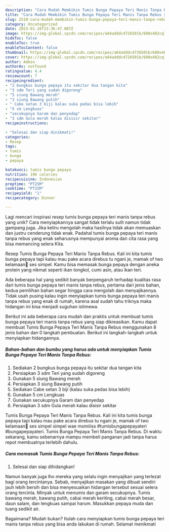 ```yaml
---
description: "Cara Mudah Membikin Tumis Bunga Pepaya Teri Manis Tanpa Rebus yang Lezat"
title: "Cara Mudah Membikin Tumis Bunga Pepaya Teri Manis Tanpa Rebus yang Lezat"
slug: 2510-cara-mudah-membikin-tumis-bunga-pepaya-teri-manis-tanpa-rebus-yang-lezat
category: Uncategorized
date: 2023-01-16T23:36:47.807Z
image: https://img-global.cpcdn.com/recipes/a64adddc4726501b/680x482cq70/tumis-bunga-pepaya-teri-manis-tanpa-rebus-foto-resep-utama.jpg
hideToc: false
enableToc: true
enableTocContent: false
thumbnail: https://img-global.cpcdn.com/recipes/a64adddc4726501b/680x482cq70/tumis-bunga-pepaya-teri-manis-tanpa-rebus-foto-resep-utama.jpg
cover: https://img-global.cpcdn.com/recipes/a64adddc4726501b/680x482cq70/tumis-bunga-pepaya-teri-manis-tanpa-rebus-foto-resep-utama.jpg
author: Admin
authorAv: notfound
ratingvalue: 4.4
reviewcount: 7
recipeingredient:
- "2 bungkus bunga pepaya itu sekitar dua tangan kita"
- "3 sdm Teri yang sudah digoreng"
- "5 siung Bawang merah"
- "3 siung Bawang putih"
- " Cabe setan 3 biji kalau suka pedas bisa lebih"
- "5 cm Lengkuas"
- "secukupnya Garam dan penyedap"
- "3 sdm Gula merah kalau disisir sekitar"
recipeinstructions:

- "Selesai dan siap dinikmati!"
categories:
- Resep
tags:
- tumis
- bunga
- pepaya

katakunci: tumis bunga pepaya 
nutrition: 196 calories
recipecuisine: Indonesian
preptime: "PT25M"
cooktime: "PT32M"
recipeyield: "1"
recipecategory: Dinner

---
```





Lagi mencari inspirasi resep tumis bunga pepaya teri manis tanpa rebus yang unik? Cara menyiapkannya sangat tidak terlalu sulit namun tidak gampang juga. Jika keliru mengolah maka hasilnya tidak akan memuaskan dan justru cenderung tidak enak. Padahal tumis bunga pepaya teri manis tanpa rebus yang enak seharusnya mempunyai aroma dan cita rasa yang bisa memancing selera Kita.





Resep Tumis Bunga Pepaya Teri Manis Tanpa Rebus. Kali ini kita tumis bunga pepaya tapi kalau mau pake acara direbus tu ngani je, mamak of two kelamaan🤣 ses simpel. Kamu bisa memasak bunga pepaya dengan aneka protein yang nikmat seperti ikan tongkol, cumi asin, atau ikan teri.

Ada beberapa hal yang sedikit banyak berpengaruh terhadap kualitas rasa dari tumis bunga pepaya teri manis tanpa rebus, pertama dari jenis bahan, kedua pemilihan bahan segar hingga cara mengolah dan menyajikannya. Tidak usah pusing kalau ingin menyiapkan tumis bunga pepaya teri manis tanpa rebus yang enak di rumah, karena asal sudah tahu triknya maka hidangan ini bisa menjadi suguhan istimewa.






Berikut ini ada beberapa cara mudah dan praktis untuk membuat tumis bunga pepaya teri manis tanpa rebus yang siap dikreasikan. Kamu dapat membuat Tumis Bunga Pepaya Teri Manis Tanpa Rebus menggunakan 8 jenis bahan dan 0 langkah pembuatan. Berikut ini langkah-langkah untuk menyiapkan hidangannya.

<!--inarticleads1-->

##### Bahan-bahan dan bumbu yang harus ada untuk menyiapkan Tumis Bunga Pepaya Teri Manis Tanpa Rebus:

1. Sediakan 2 bungkus bunga pepaya itu sekitar dua tangan kita
1. Persiapkan 3 sdm Teri yang sudah digoreng
1. Gunakan 5 siung Bawang merah
1. Persiapkan 3 siung Bawang putih
1. Sediakan  Cabe setan 3 biji (kalau suka pedas bisa lebih)
1. Gunakan 5 cm Lengkuas
1. Gunakan secukupnya Garam dan penyedap
1. Persiapkan 3 sdm Gula merah kalau disisir sekitar


Tumis Bunga Pepaya Teri Manis Tanpa Rebus. Kali ini kita tumis bunga pepaya tapi kalau mau pake acara direbus tu ngani je, mamak of two kelamaan🤣 ses simpel simpel wae momiiiss #tumisbungapepayateri #bungapepayateri. Tumis Bunga Pepaya Teri Manis Tanpa Rebus. Di waktu sekarang, kamu sebenarnya mampu membeli panganan jadi tanpa harus repot membuatnya terlebih dahulu. 

<!--inarticleads2-->

##### Cara memasak Tumis Bunga Pepaya Teri Manis Tanpa Rebus:


1. Selesai dan siap dihidangkan!

Namun banyak juga lho mereka yang selalu ingin menyajikan yang terlezat bagi orang tercintanya. Sebab, menyajikan masakan yang dibuat sendiri jauh lebih bersih dan bisa menyesuaikan hidangan tersebut sesuai selera orang tercinta. Minyak untuk menumis dan garam secukupnya. Tumis bawang merah, bawang putih, cabai merah keriting, cabai merah besar, daun salam, dan lengkuas sampai harum. Masukkan pepaya muda dan tuang sedikit air. 

Bagaimana? Mudah bukan? Itulah cara menyiapkan tumis bunga pepaya teri manis tanpa rebus yang bisa anda lakukan di rumah. Selamat menikmati
